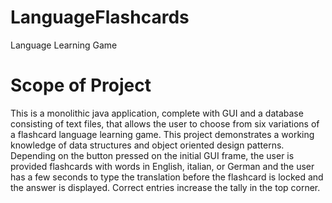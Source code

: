 # LanguageFlashcards
Language Learning Game

<h1>Scope of Project</h1>

This is a monolithic java application, complete with GUI and a database consisting of text files, that allows the user to choose
from six variations of a flashcard language learning game. This project demonstrates a working knowledge of data structures and 
object oriented design patterns. Depending on the button pressed on the initial GUI frame, the user is provided flashcards with 
words in English, italian, or German and the user has a few seconds to type the translation before the flashcard is locked and the 
answer is displayed. Correct entries increase the tally in the top corner.
